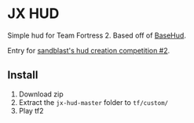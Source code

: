 # JX HUD

Simple hud for Team Fortress 2. Based off of [BaseHud](https://github.com/JarateKing/BaseHud).

Entry for [sandblast's hud creation competition #2](https://www.teamfortress.tv/53029/hud-creation-competition-2).

## Install

1. Download zip
2. Extract the `jx-hud-master` folder to `tf/custom/`
3. Play tf2

